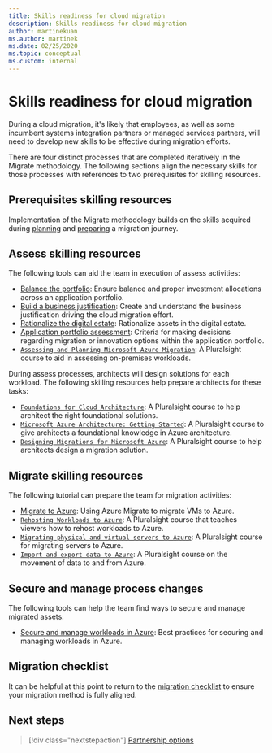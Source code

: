 ```yaml
---
title: Skills readiness for cloud migration
description: Skills readiness for cloud migration
author: martinekuan
ms.author: martinek
ms.date: 02/25/2020
ms.topic: conceptual
ms.custom: internal
---
```


# Skills readiness for cloud migration

During a cloud migration, it's likely that employees, as well as some incumbent systems integration partners or managed services partners, will need to develop new skills to be effective during migration efforts.

There are four distinct processes that are completed iteratively in the Migrate methodology. The following sections align the necessary skills for those processes with references to two prerequisites for skilling resources.

## Prerequisites skilling resources

Implementation of the Migrate methodology builds on the skills acquired during [planning](../../strategy/suggested-skills.md) and [preparing](../../organize/suggested-skills.md) a migration journey.

## Assess skilling resources

The following tools can aid the team in execution of assess activities:

- [Balance the portfolio](../../strategy/balance-the-portfolio.md): Ensure balance and proper investment allocations across an application portfolio.
- [Build a business justification](../../strategy/cloud-migration-business-case.md): Create and understand the business justification driving the cloud migration effort.
- [Rationalize the digital estate](../../digital-estate/rationalize.md): Rationalize assets in the digital estate.
- [Application portfolio assessment](/training/modules/app-and-infra-migration-and-modernization/): Criteria for making decisions regarding migration or innovation options within the application portfolio.
- [`Assessing and Planning Microsoft Azure Migration`](https://www.pluralsight.com/courses/microsoft-azure-migration-assessing-planning-update): A Pluralsight course to aid in assessing on-premises workloads.

During assess processes, architects will design solutions for each workload. The following skilling resources help prepare architects for these tasks:

- [`Foundations for Cloud Architecture`](https://www.pluralsight.com/courses/cloud-architecture-foundations): A Pluralsight course to help architect the right foundational solutions.
- [`Microsoft Azure Architecture: Getting Started`](https://www.pluralsight.com/courses/azure-architecture-getting-started): A Pluralsight course to give architects a foundational knowledge in Azure architecture.
- [`Designing Migrations for Microsoft Azure`](https://www.pluralsight.com/courses/microsoft-azure-migrations-designing): A Pluralsight course to help architects design a migration solution.

## Migrate skilling resources

The following tutorial can prepare the team for migration activities:

- [Migrate to Azure](/azure/site-recovery/migrate-tutorial-on-premises-azure): Using Azure Migrate to migrate VMs to Azure.
- [`Rehosting Workloads to Azure`](https://www.pluralsight.com/courses/microsoft-azure-resources-workloads-monitoring-update): A Pluralsight course that teaches viewers how to rehost workloads to Azure.
- [`Migrating physical and virtual servers to Azure`](https://www.pluralsight.com/courses/microsoft-azure-migrating-physical-virtual-servers-update): A Pluralsight course for migrating servers to Azure.
- [`Import and export data to Azure`](https://www.pluralsight.com/courses/microsoft-azure-import-export-data): A Pluralsight course on the movement of data to and from Azure.

## Secure and manage process changes

The following tools can help the team find ways to secure and manage migrated assets:

- [Secure and manage workloads in Azure](../azure-best-practices/migrate-best-practices-security-management.md): Best practices for securing and managing workloads in Azure.

## Migration checklist

It can be helpful at this point to return to the [migration checklist](../checklist.md) to ensure your migration method is fully aligned.

## Next steps

> [!div class="nextstepaction"]
> [Partnership options](../prerequisites/partnership-options.md)
